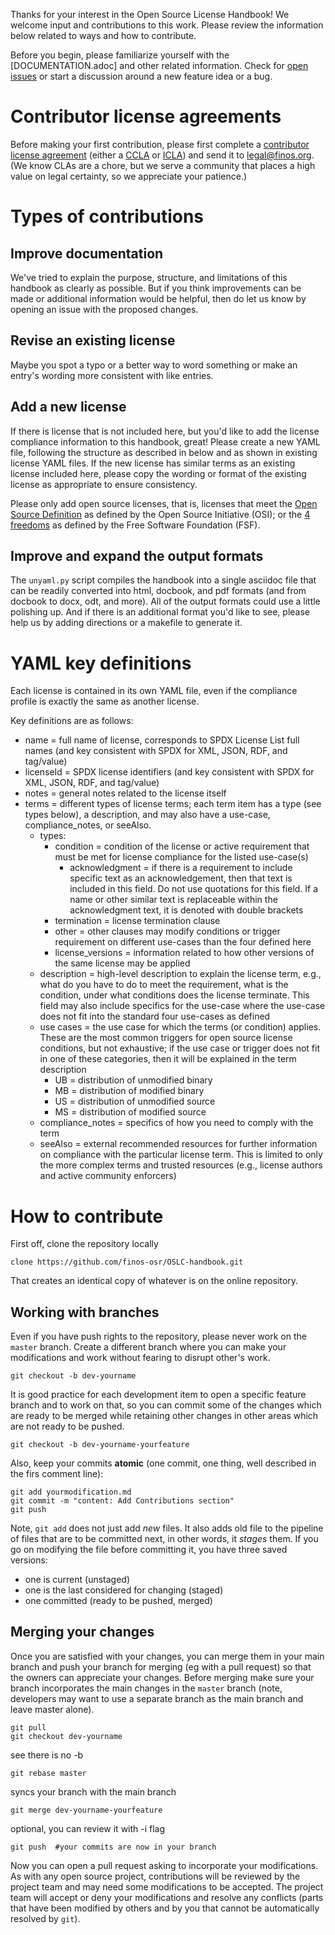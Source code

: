 
Thanks for your interest in the Open Source License Handbook!  We welcome input and contributions to this work.  Please review the information below related to ways and how to contribute.

Before you begin, please familiarize yourself with the [DOCUMENTATION.adoc] and other related information.  Check for [open issues](https://github.com/finos-osr/OSLC-handbook/issues) or start a discussion around a new feature idea or a bug.

# Contributor license agreements

Before making your first contribution, please first complete a [contributor license agreement](https://finosfoundation.atlassian.net/wiki/spaces/FINOS/pages/75530375/Contribution+Compliance+Requirements#ContributionComplianceRequirements-ContributorLicenseAgreement) (either a [CCLA](https://www.finos.org/hubfs/FINOS/governance/FINOS%20CCLA.pdf) or [ICLA](https://www.finos.org/hubfs/FINOS/governance/FINOS%20ICLA.pdf)) and send it to legal@finos.org. (We know CLAs are a chore, but we serve a community that places a high value on legal certainty, so we appreciate your patience.)

# Types of contributions

## Improve documentation
We've tried to explain the purpose, structure, and limitations of this handbook as clearly as possible. But if you think improvements can be made or additional information would be helpful, then do let us know by opening an issue with the proposed changes.

## Revise an existing license
Maybe you spot a typo or a better way to word something or make an entry's wording more consistent with like entries.  

## Add a new license
If there is license that is not included here, but you'd like to add the license compliance information to this handbook, great! Please create a new YAML file, following the structure as described in below and as shown in existing license YAML files.  If the new license has similar terms as an existing license included here, please copy the wording or format of the existing license as appropriate to ensure consistency. 

Please only add open source licenses, that is, licenses that meet the [Open Source Definition](https://opensource.org/osd) as defined by the Open Source Initiative (OSI); or the [4 freedoms](https://www.gnu.org/philosophy/free-sw.en.html) as defined by the Free Software Foundation (FSF). 

## Improve and expand the output formats
The `unyaml.py` script compiles the handbook into a single asciidoc file that can be readily converted into html, docbook, and pdf formats (and from docbook to docx, odt, and more). All of the output formats could use a little polishing up. And if there is an additional format you'd like to see, please help us by adding directions or a makefile to generate it.

# YAML key definitions
Each license is contained in its own YAML file, even if the compliance profile is exactly the same as another license.

Key definitions are as follows:

* name = full name of license, corresponds to SPDX License List full names (and key consistent with SPDX for XML, JSON, RDF, and tag/value)
* licenseId = SPDX license identifiers (and key consistent with SPDX for XML, JSON, RDF, and tag/value)
* notes = general notes related to the license itself
* terms = different types of license terms; each term item has a type (see types below), a description, and may also have a use-case, compliance_notes, or seeAlso. 
  * types:
    * condition = condition of the license or active requirement that must be met for license compliance for the listed use-case(s)
      * acknowledgment = if there is a requirement to include specific text as an acknowledgement, then that text is included in this field. Do not use quotations for this field. If a name or other similar text is replaceable within the acknowledgment text, it is denoted with double brackets
    * termination = license termination clause
    * other = other clauses may modify conditions or trigger requirement on different use-cases than the four defined here 
    * license_versions = information related to how other versions of the same license may be applied
  * description = high-level description to explain the license term, e.g., what do you have to do to meet the requirement, what is the condition, under what conditions does the license terminate. This field may also include specifics for the use-case where the use-case does not fit into the standard four use-cases as defined
  * use cases = the use case for which the terms (or condition) applies. These are the most common triggers for open source license conditions, but not exhaustive; if the use case or trigger does not fit in one of these categories, then it will be explained in the term description
    * UB = distribution of unmodified binary
    * MB = distribution of modified binary
    * US = distribution of unmodified source
    * MS = distribution of modified source
  * compliance_notes = specifics of how you need to comply with the term
  * seeAlso = external recommended resources for further information on compliance with the particular license term. This is limited to only the more complex terms and trusted resources (e.g., license authors and active community enforcers)

# How to contribute

First off, clone the repository locally

    clone https://github.com/finos-osr/OSLC-handbook.git

That creates an identical copy of whatever is on the online repository.

## Working with branches

Even if you have push rights to the repository, please never work on the `master` branch. Create a different branch where you can make your modifications and work without fearing to disrupt other's work.

    git checkout -b dev-yourname

It is good practice for each development item to open a specific feature branch and to work on that, so you can commit some of the changes which are ready to be merged while retaining other changes in other areas which are not ready to be pushed.

    git checkout -b dev-yourname-yourfeature

Also, keep your commits **atomic** (one commit, one thing, well described in the firs comment line):

    git add yourmodification.md
    git commit -m "content: Add Contributions section"
    git push

Note, `git add` does not just add *new* files. It also adds old file to the pipeline of files that are to be committed next, in other words, it *stages* them. If you go on modifying the file before committing it, you have three saved versions:

- one is current (unstaged)
- one is the last considered for changing (staged)
- one committed (ready to be pushed, merged)

## Merging your changes

Once you are satisfied with your changes, you can merge them in your main branch and push your branch for merging (eg with a pull request) so that the owners can appreciate your changes. Before merging make sure your branch incorporates the main changes in the `master` branch (note, developers may want to use a separate branch as the main branch and leave master alone).

    git pull
    git checkout dev-yourname

see there is no -b

    git rebase master

syncs your branch with the main branch

    git merge dev-yourname-yourfeature

optional, you can review it with -i flag

    git push  #your commits are now in your branch

Now you can open a pull request asking to incorporate your modifications. As with any open source project, contributions will be reviewed by the project team and may need some modifications to be accepted. The project team will accept or deny your modifications and resolve any conflicts (parts that have been modified by others and by you that cannot be automatically resolved by `git`).
